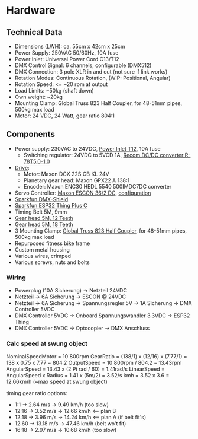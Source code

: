 # Hardware

## Technical Data

- Dimensions (LWH): ca. 55cm x 42cm x 25cm
- Power Supply: 250VAC 50/60Hz, 10A fuse
- Power Inlet: Universal Power Cord C13/T12
- DMX Control Signal: 6 channels, configurable (DMX512)
- DMX Connection: 3 pole XLR in and out (not sure if link works)
- Rotation Modes: Continuous Rotation, (WIP: Positional, Angular)
- Rotation Speed: <= ~20 rpm at output
- Load Limits: ~50kg (shaft down)
- Own weight: ~20kg
- Mounting Clamp: Global Truss 823 Half Coupler, for 48-51mm pipes, 500kg max load
- Motor: 24 VDC, 24 Watt, gear ratio 804:1

## Components

- Power supply: 230VAC to 24VDC, [Power Inlet T12](/docs/datasheets/Power-inlet_IEC-60320_T12.pdf), 10A fuse
  - Switching regulator: 24VDC to 5VCD 1A, [Recom DC/DC converter R-78T5.0-1.0](/docs/datasheets/Recom_R-78T50_1-0.pdf)
- [Drive](/docs/datasheets/Maxon%20Configuration-B74421A7E48E_4.pdf):
  - Motor: Maxon DCX 22S GB KL 24V
  - Planetary gear head: Maxon GPX22 A 138:1
  - Encoder: Maxon ENC30 HEDL 5540 500IMDC7DC converter
- Servo Controller: [Maxon ESCON 36/2 DC](/docs/datasheets/Maxon%20ESCON-36-2-DC-Hardware-Reference-En.pdf), [configuration](/docs/escon_config.md)
- [Sparkfun DMX-Shield](/docs/datasheets/SparkFun_ESP32_Thing_Plus_DMX_to_LED_Shield.pdf)
- [Sparkfun ESP32 Thing Plus C](/docs/datasheets/SparkFun_Thing_Plus_ESP32_Pin%20Configuration.pdf)
- Timing Belt 5M, 9mm
- [Gear head 5M, 12 Teeth](/docs/datasheets/Zahnriemenscheibe_12-5M-9.pdf)
- [Gear head 5M, 18 Teeth](/docs/datasheets/Zahnriemenscheibe_18-5M-9.pdf)
- 3 Mounting Clamp: [Global Truss 823 Half Coupler](/docs/datasheets/GlobalTruss_823-Half-Coupler.jpg), for 48-51mm pipes, 500kg max load
- Repurposed fitness bike frame
- Custom metal housing
- Various wires, crimped
- Various screws, nuts and bolts

### Wiring

- Powerplug (10A Sicherung) -> Netzteil 24VDC
- Netzteil -> 6A Sicherung -> ESCON @ 24VDC
- Netzteil -> 6A Sicherung -> Spannungsregler 5V -> 1A Sicherung -> DMX Controller 5VDC
- DMX Controller 5VDC -> Onboard Spannungswandler 3.3VDC -> ESP32 Thing
- DMX Controller 5VDC -> Optocopler -> DMX Anschluss


### Calc speed at swung object

NominalSpeedMotor = 10'800rpm
GearRatio = (138/1) x (12/16) x (7.77/1) = 138 x 0.75 x 7.77 =  804.2
OutputSpeed = 10'800rpm / 804.2 = 13.43rpm
AngularSpeed = 13.43 x (2 Pi rad / 60) = 1.41rad/s
LinearSpeed = AngularSpeed x Radius = 1.41 x (5m/2) = 3.52/s
kmh = 3.52 x 3.6 = 12.66km/h (~max speed at swung object)

timing gear ratio options:

- 1:1 -> 2.64 m/s -> 9.49 km/h (too slow)
- 12:16 -> 3.52 m/s -> 12.66 km/h <== plan B
- 12:18 -> 3.96 m/s -> 14.24 km/h <== plan A (if belt fit's)
- 12:60 -> 13.18 m/s -> 47.46 km/h (belt wo't fit)
- 16:18 -> 2.97 m/s -> 10.68 km/h (too slow)